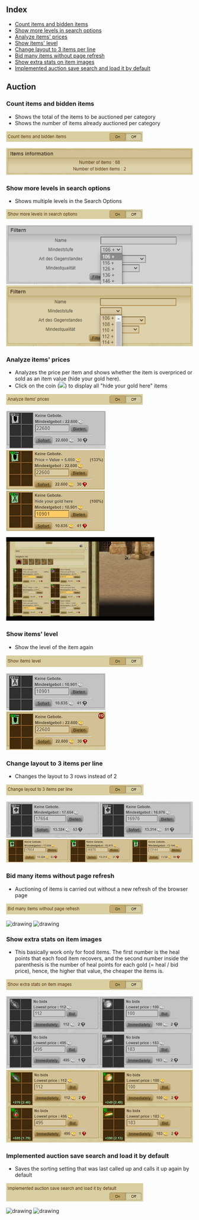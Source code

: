 ## Index
- [Count items and bidden items](Documentation%20Auction.md#count-items-and-bidden-items)
- [Show more levels in search options](Documentation%20Auction.md#show-more-levels-in-search-options)
- [Analyze items' prices](Documentation%20Auction.md#analyze-items-prices)
- [Show items' level](Documentation%20Auction.md#show-items-level)
- [Change layout to 3 items per line](Documentation%20Auction.md#change-layout-to-3-items-per-line)
- [Bid many items without page refresh](Documentation%20Auction.md#bid-many-items-without-page-refresh)
- [Show extra stats on item images](Documentation%20Auction.md#show-extra-stats-on-item-images)
- [Implemented auction save search and load it by default](Documentation%20Auction.md#implemented-auction-save-search-and-load-it-by-default)

## Auction
### Count items and bidden items
- Shows the total of the items to be auctioned per category
- Shows the number of items already auctioned per category

![Count Items and Bidden Items](Pictures/Auction/Count_Items_And_Bidden_Items.png)

![Count Items and Bidden Items Y](Pictures/Auction/Count_Items_And_Bidden_Items_Y.png)

### Show more levels in search options
- Shows multiple levels in the Search Options

![Show More Levels Search Options](Pictures/Auction/Show_More_Levels_Search_Options.png)

![Show More Levels Search Options N](Pictures/Auction/Show_More_Levels_Search_Options_N.png)
![Show More Levels Search Options Y](Pictures/Auction/Show_More_Levels_Search_Options_Y.png)

### Analyze items' prices
- Analyzes the price per item and shows whether the item is overpriced or sold as an item value (hide your gold here).
- Click on the coin (<img src="https://github.com/DinoDevs/GladiatusCrazyAddon/blob/master/source/core/resources/icons/coin.png"/>) to display all "hide your gold here" items

![Analyze Items Prices](Pictures/Auction/Analyze_Items_Prices.png)

![Analyze Items Prices N](Pictures/Auction/Analyze_Items_Prices_N.png)
![Analyze Items Prices Y](Pictures/Auction/Analyze_Items_Prices_Y.png)
![Analyze Items Prices Y](Pictures/Auction/Analyze_Items_Prices_YY.png)

<img src="Pictures/Auction/Analyze_Items_Prices_YYY.gif" alt="drawing" width="400"/>

### Show items' level
- Show the level of the item again

![Show Items Level](Pictures/Auction/Show_Items_Level.png)

![Show Items Level N](Pictures/Auction/Show_Items_Level_N.png)
![Show Items Level Y](Pictures/Auction/Show_Items_Level_Y.png)

### Change layout to 3 items per line
- Changes the layout to 3 rows instead of 2

![Change Layout 3 Items per Line](Pictures/Auction/Change_Layout_3_Items_per_Line.png)

![Change Layout 3 Items per Line N](Pictures/Auction/Change_Layout_3_Items_per_Line_N.png)
![Change Layout 3 Items per Line Y](Pictures/Auction/Change_Layout_3_Items_per_Line_Y.png)

### Bid many items without page refresh
- Auctioning of items is carried out without a new refresh of the browser page

![Bid Items Without Page Refresh](Pictures/Auction/Bid_Items_Without_Page_Refresh.png)

<img src="Pictures/Auction/Bid_Items_Without_Page_Refresh_N.gif" alt="drawing" width="400"/> <img src="Pictures/Auction/Bid_Items_Without_Page_Refresh_Y.gif" alt="drawing" width="400"/>

### Show extra stats on item images
- This basically work only for food items. The first number is the heal points that each food item recovers, and the second number inside the parenthesis is the number of heal points for each gold (= heal / bid price), hence, the higher that value, the cheaper the items is.

![Show Extra Stats Item Images](Pictures/Auction/Show_Extra_Stats_Item_Images.png)

![Show Extra Stats Item Images](Pictures/Auction/Show_Extra_Stats_Item_Images_N.png) ![Show Extra Stats Item Images](Pictures/Auction/Show_Extra_Stats_Item_Images_Y.png)

### Implemented auction save search and load it by default
- Saves the sorting setting that was last called up and calls it up again by default

![Implemented Auction Save Defauld](Pictures/Auction/Implemented_Auction_Save_Default.png)

<img src="Pictures/Auction/Implemented_Auction_Save_Default_N.gif" alt="drawing" width="400"/> <img src="Pictures/Auction/Implemented_Auction_Save_Default_Y.gif" alt="drawing" width="400"/>
